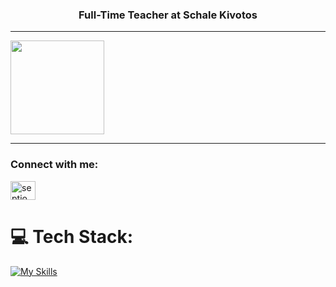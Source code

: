 <h3 align="center">Full-Time Teacher at Schale Kivotos</h3>

---

<img align="center" height="150" src="noa.gif"  />

---

<h3 align="left">Connect with me:</h3>
<p align="left">
<a href="https://discord.gg/septio" target="blank"><img align="center" src="https://raw.githubusercontent.com/rahuldkjain/github-profile-readme-generator/master/src/images/icons/Social/discord.svg" alt="septio" height="30" width="40" /></a>
</p>

# 💻 Tech Stack:

[![My Skills](https://skillicons.dev/icons?i=cpp,java,js,ts,py,go,react,nextjs,nodejs,django,mongodb,postgres,mysql,redis,docker)](https://skillicons.dev)
